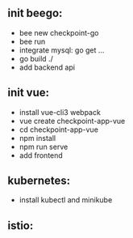 ## init beego:
- bee new checkpoint-go
- bee run
- integrate mysql: go get ...
- go build ./
- add backend api

## init vue:
- install vue-cli3 webpack
- vue create checkpoint-app-vue
- cd checkpoint-app-vue
- npm install
- npm run serve
- add frontend

## kubernetes:
- install kubectl and minikube

## istio:

